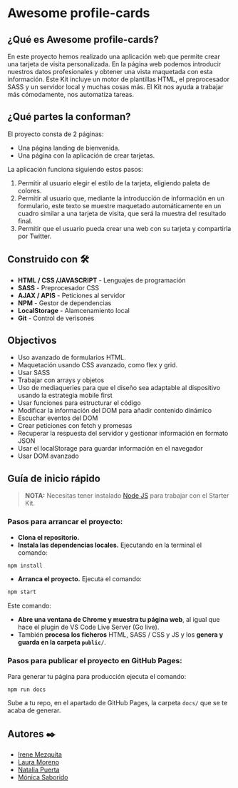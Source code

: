 

# **Awesome profile-cards**

## ¿Qué es Awesome profile-cards?

En este proyecto hemos realizado una aplicación web que permite crear una tarjeta de visita personalizada. En la página web podemos introducir nuestros datos profesionales y obtener una vista maquetada con esta información. 
Este Kit incluye un motor de plantillas HTML, el preprocesador SASS y un servidor local y muchas cosas más. El Kit nos ayuda a trabajar más cómodamente, nos automatiza tareas.

## **¿Qué partes la conforman?**

El proyecto consta de 2 páginas:
- Una página landing de bienvenida.
- Una página con la aplicación de crear tarjetas.

La aplicación funciona siguiendo estos pasos:
1. Permitir al usuario elegir el estilo de la tarjeta, eligiendo paleta de colores.
1. Permitir al usuario que, mediante la introducción de información en un formulario, este texto se muestre maquetado automáticamente en un cuadro similar a una tarjeta de visita, que será la muestra del resultado final.
1. Permitir que el usuario pueda crear una web con su tarjeta y compartirla por Twitter.


## Construido con 🛠️

- **HTML / CSS /JAVASCRIPT** - Lenguajes de programación
- **SASS** - Preprocesador CSS
- **AJAX / APIS** - Peticiones al servidor
- **NPM** - Gestor de dependencias
- **LocalStorage** - Alamcenamiento local
- **Git** - Control de verisones

## Objectivos
- Uso avanzado de formularios HTML.
- Maquetación usando CSS avanzado, como flex y grid.
- Usar SASS
- Trabajar con arrays y objetos
- Uso de mediaqueries para que el diseño sea adaptable al dispositivo usando la estrategia mobile first
- Usar funciones para estructurar el código
- Modificar la información del DOM para añadir contenido dinámico
- Escuchar eventos del DOM
- Crear peticiones con fetch y promesas
- Recuperar la respuesta del servidor y gestionar información en formato JSON
- Usar el localStorage para guardar información en el navegador
- Usar DOM avanzado

## Guía de inicio rápido

> **NOTA:** Necesitas tener instalado [Node JS](https://nodejs.org/) para trabajar con el Starter Kit.

### Pasos para arrancar el proyecto:

- **Clona el repositorio.**
- **Instala las dependencias locales.** Ejecutando en la terminal el comando:

```bash
npm install
```

- **Arranca el proyecto.** Ejecuta el comando:

```bash
npm start
```

Este comando:

- **Abre una ventana de Chrome y muestra tu página web**, al igual que hace el plugin de VS Code Live Server (Go live).
- También **procesa los ficheros** HTML, SASS / CSS y JS y los **genera y guarda en la carpeta `public/`**.

### Pasos para publicar el proyecto en GitHub Pages:

Para generar tu página para producción ejecuta el comando:

```bash
npm run docs
```

Sube a tu repo, en el apartado de GitHub Pages, la carpeta `docs/` que se te acaba de generar.

## Autores ✒️
- [Irene Mezquita](https://github.com/irenemez) 
- [Laura Moreno](https://github.com/lauramorenochico) 
- [Natalia Puerta](https://github.com/NataliaPuertac)
- [Mónica Saborido](https://github.com/sabfiamo)


